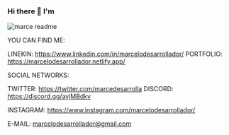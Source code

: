 ### Hi there 👋 I'm 

![marce readme](https://user-images.githubusercontent.com/75230058/192674528-a4bc92f5-d6c4-4bd5-8162-85317701cf07.jpg)




YOU CAN FIND ME:

LINEKIN: https://www.linkedin.com/in/marcelodesarrollador/
PORTFOLIO: https://marcelodesarrollador.netlify.app/

SOCIAL NETWORKS:

TWITTER: https://twitter.com/marcedesarrolla
DISCORD: https://discord.gg/ayjMBdkv

INSTAGRAM: https://www.instagram.com/marcelodesarrollador/

E-MAIL: marcelodesarrollador@gmail.com

<!--
**marcelodesarrollador/marcelodesarrollador** is a ✨ _special_ ✨ repository because its `README.md` (this file) appears on your GitHub profile.

Here are some ideas to get you started:

- 🔭 I’m currently working on ...
- 🌱 I’m currently learning ...
- 👯 I’m looking to collaborate on ...
- 🤔 I’m looking for help with ...
- 💬 Ask me about ...
- 📫 How to reach me: ...
- 😄 Pronouns: ...
- ⚡ Fun fact: ...
-->
